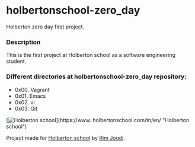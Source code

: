 # holbertonschool-zero_day
Holberton zero day first project.

###  Description
This is the first project at Holberton school as a software engineering student.



### Different directories at  holbertonschool-zero_day repository:

- 0x00. Vagrant
- 0x01. Emacs
- 0x02. vi
- 0x03. Git



[![Holberton school](https://encrypted-tbn0.gstatic.com/images?q=tbn:ANd9GcT8g8Cvqw9Z7Rx9IHGq9gKYneeM1U4_KvUNTeaCBkX2L5pFE3Ihw-5uNGs9xPSmUb5kXA&usqp=CAU)](https://www.
holbertonschool.com/tn/en/ "Holberton school")



Project made for [Holberton school](https://www.holbertonschool.com/tn/en/ "Holberton school") by  [Rim Joudi](https://github.com/RimJoudi "Rim Joudi").
